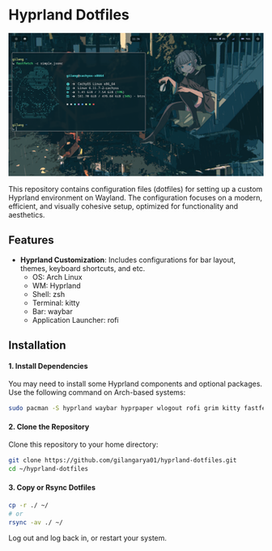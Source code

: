 # Hyprland Dotfiles

![image](./preview.png)

This repository contains configuration files (dotfiles) for setting up a custom Hyprland environment on Wayland. The configuration focuses on a modern, efficient, and visually cohesive setup, optimized for functionality and aesthetics.

## Features
- **Hyprland Customization**: Includes configurations for bar layout, themes, keyboard shortcuts, and etc.
    - OS: Arch Linux
    - WM: Hyprland
    - Shell: zsh
    - Terminal: kitty
    - Bar: waybar
    - Application Launcher: rofi

## Installation
#### 1. Install Dependencies
You may need to install some Hyprland components and optional packages. Use the following command on Arch-based systems:
```bash
sudo pacman -S hyprland waybar hyprpaper wlogout rofi grim kitty fastfetch thunar
```

#### 2. Clone the Repository
Clone this repository to your home directory:
```bash
git clone https://github.com/gilangarya01/hyprland-dotfiles.git
cd ~/hyprland-dotfiles
```

#### 3. Copy or Rsync Dotfiles
```bash
cp -r ./ ~/
# or
rsync -av ./ ~/
```
Log out and log back in, or restart your system.


